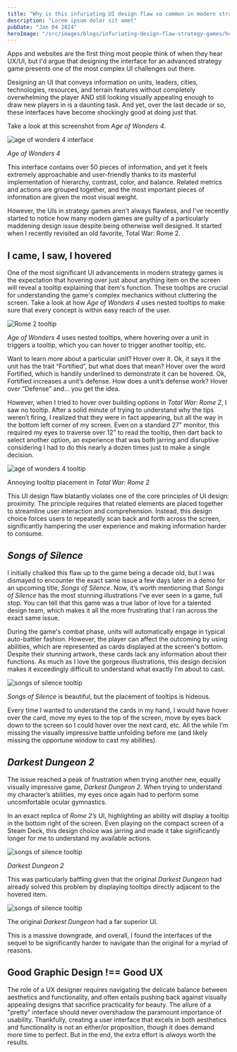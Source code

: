 ```yaml
---
title: "Why is this infuriating UI design flaw so common in modern strategy games?"
description: "Lorem ipsum dolor sit amet"
pubDate: "Jan 04 2024"
heroImage: "/src/images/blogs/infuriating-design-flaw-strategy-games/header-modern-strategy-games-ui.jpg"
---
```


<div class="blog-post">

Apps and websites are the first thing most people think of when they hear UX/UI, but I'd argue that designing the interface for an advanced strategy game presents one of the most complex UI challenges out there.

Designing an UI that conveys information on units, leaders, cities, technologies, resources, and terrain features without completely overwhelming the player AND still looking visually appealing enough to draw new players in is a daunting task. And yet, over the last decade or so, these interfaces have become shockingly good at doing just that.

Take a look at this screenshot from _Age of Wonders 4_.

![age of wonders 4 interface](../../images/blogs/infuriating-design-flaw-strategy-games/age-of-wonders-4.png)

<div class="caption"><em>Age of Wonders 4</em>  </div>

This interface contains over 50 pieces of information, and yet it feels extremely approachable and user-friendly thanks to its masterful implementation of hierarchy, contrast, color, and balance. Related metrics and actions are grouped together, and the most important pieces of information are given the most visual weight.

However, the UIs in strategy games aren't always flawless, and I've recently started to notice how many modern games are guilty of a particularly maddening design issue despite being otherwise well designed. It started when I recently revisited an old favorite, Total War: Rome 2.

## I came, I saw, I hovered

One of the most significant UI advancements in modern strategy games is the expectation that hovering over just about anything item on the screen will reveal a tooltip explaining that item's function. These tooltips are crucial for understanding the game's complex mechanics without cluttering the screen. Take a look at how _Age of Wonders 4_ uses nested tooltips to make sure that every concept is within easy reach of the user.

![Rome 2 tooltip](../../images/blogs/infuriating-design-flaw-strategy-games/age-of-wonders-4-tooltip.png)

<div class="caption"><em>Age of Wonders 4</em> uses nested tooltips, where hovering over a unit in triggers a tooltip, which you can hover to trigger another tooltip, etc. </div>

Want to learn more about a particular unit? Hover over it. Ok, it says it the unit has the trait “Fortified”, but what does that mean? Hover over the word Fortified, which is handily underlined to demonstrate it can be hovered. Ok, Fortified increases a unit’s defense. How does a unit’s defense work? Hover over “Defense” and… you get the idea.

However, when I tried to hover over building options in _Total War: Rome 2_, I saw no tooltip. After a solid minute of trying to understand why the tips weren’t firing, I realized that they were in fact appearing, but all the way in the bottom left corner of my screen. Even on a standard 27” monitor, this required my eyes to traverse over 12” to read the tooltip, then dart back to select another option, an experience that was both jarring and disruptive considering I had to do this nearly a dozen times just to make a single decision.

![age of wonders 4 tooltip](../../images/blogs/infuriating-design-flaw-strategy-games/rome-2.png)

<div class="caption">Annoying tooltip placement in <em>Total War: Rome 2</em> </div>

This UI design flaw blatantly violates one of the core principles of UI design: proximity. The principle requires that related elements are placed together to streamline user interaction and comprehension. Instead, this design choice forces users to repeatedly scan back and forth across the screen, significantly hampering the user experience and making information harder to consume.

## _Songs of Silence_

I initially chalked this flaw up to the game being a decade old, but I was dismayed to encounter the exact same issue a few days later in a demo for an upcoming title, _Songs of Silence_. Now, it’s worth mentioning that _Songs of Silence_ has the most stunning illustrations I’ve ever seen in a game, full stop. You can tell that this game was a true labor of love for a talented design team, which makes it all the more frustrating that I ran across the exact same issue.

During the game's combat phase, units will automatically engage in typical auto-battler fashion. However, the player can affect the outcoming by using abilities, which are represented as cards displayed at the screen's bottom. Despite their stunning artwork, these cards lack any information about their functions. As much as I love the gorgeous illustrations, this design decision makes it exceedingly difficult to understand what exactly I’m about to cast.

![songs of silence tooltip](../../images/blogs/infuriating-design-flaw-strategy-games/songs-of-silence.jpg)

<div class="caption"><em>Songs of Silence</em> is beautiful, but the placement of tooltips is hideous.</div>

Every time I wanted to understand the cards in my hand, I would have hover over the card, move my eyes to the top of the screen, move by eyes back down to the screen so I could hover over the next card, etc. All the while I’m missing the visually impressive battle unfolding before me (and likely missing the opportune window to cast my abilities).

## _Darkest Dungeon 2_

The issue reached a peak of frustration when trying another new, equally visually impressive game, _Darkest Dungeon 2_. When trying to understand my character’s abilities, my eyes once again had to perform some uncomfortable ocular gymnastics.

In an exact replica of _Rome 2’s_ UI, highlighting an ability will display a tooltip in the bottom right of the screen. Even playing on the compact screen of a Steam Deck, this design choice was jarring and made it take significantly longer for me to understand my available actions.

![songs of silence tooltip](../../images/blogs/infuriating-design-flaw-strategy-games/darkest-dungeon-2.jpg)

<div class="caption"><em>Darkest Dungeon 2</em></div>

This was particularly baffling given that the original _Darkest Dungeon_ had already solved this problem by displaying tooltips directly adjacent to the hovered item.

![songs of silence tooltip](../../images/blogs/infuriating-design-flaw-strategy-games/darkest-dungeon.jpg)

<div class="caption">The original <em>Darkest Dungeon</em> had a far superior UI.</div>

This is a massive downgrade, and overall, I found the interfaces of the sequel to be significantly harder to navigate than the original for a myriad of reasons.

## Good Graphic Design !== Good UX

The role of a UX designer requires navigating the delicate balance between aesthetics and functionality, and often entails pushing back against visually appealing designs that sacrifice practicality for beauty. The allure of a "pretty" interface should never overshadow the paramount importance of usability. Thankfully, creating a user interface that excels in both aesthetics and functionality is not an either/or proposition, though it does demand more time to perfect. But in the end, the extra effort is _always_ worth the results.

</div>

